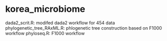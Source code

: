 # korea_microbiome
dada2_scrit.R: modifed dada2 workflow for 454 data
phylogenetic_tree_RAxML.R: phlogenetic tree construction based on F1000 workflow
phyloseq.R: F1000 workflow
